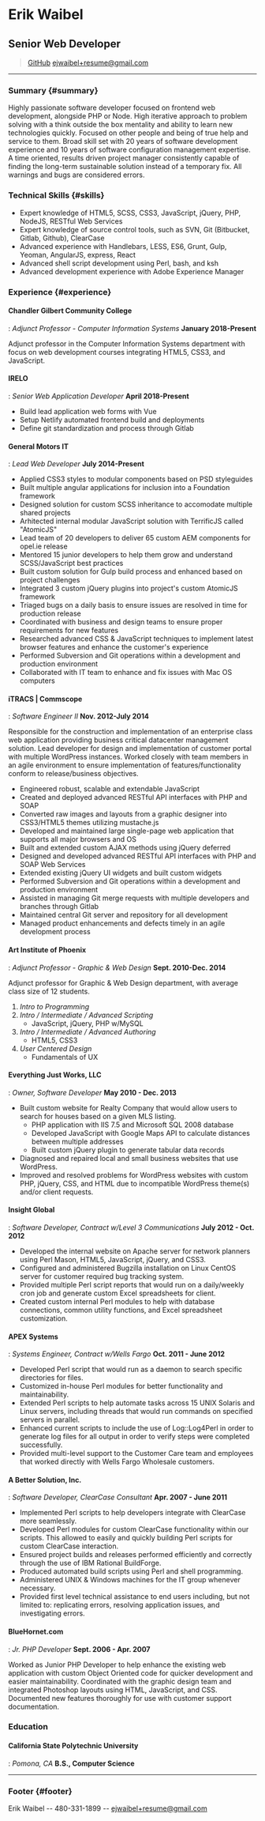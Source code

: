 # Erik Waibel
## Senior Web Developer

> [GitHub](http://www.github.com/ejwaibel)
> [ejwaibel+resume@gmail.com](ejwaibel+resume@gmail.com)

------

### Summary {#summary}

Highly passionate software developer focused on frontend web development, alongside PHP or Node. High iterative approach to problem solving with a think outside the box mentality and ability to learn new technologies quickly. Focused on other people and being of true help and service to them. Broad skill set with 20 years of software development experience and 10 years of software configuration management expertise. A time oriented, results driven project manager consistently capable of finding the long-term sustainable solution instead of a temporary fix. All warnings and bugs are considered errors.

### Technical Skills {#skills}

* Expert knowledge of HTML5, SCSS, CSS3, JavaScript, jQuery, PHP, NodeJS, RESTful Web Services
* Expert knowledge of source control tools, such as SVN, Git (Bitbucket, Gitlab, Github), ClearCase
* Advanced experience with Handlebars, LESS, ES6, Grunt, Gulp, Yeoman, AngularJS, express, React
* Advanced shell script development using Perl, bash, and ksh
* Advanced development experience with Adobe Experience Manager

### Experience {#experience}

#### Chandler Gilbert Community College
: *Adjunct Professor - Computer Information Systems*
  __January 2018-Present__

Adjunct professor in the Computer Information Systems department with focus on web development courses integrating HTML5, CSS3, and JavaScript.

#### IRELO
: *Senior Web Application Developer*
  __April 2018-Present__

* Build lead application web forms with Vue
* Setup Netlify automated frontend build and deployments
* Define git standardization and process through Gitlab

#### General Motors IT
: *Lead Web Developer*
  __July 2014-Present__

* Applied CSS3 styles to modular components based on PSD styleguides
* Built multiple angular applications for inclusion into a Foundation framework
* Designed solution for custom SCSS inheritance to accomodate multiple shared projects
* Arhitected internal modular JavaScript solution with TerrificJS called "AtomicJS"
* Lead team of 20 developers to deliver 65 custom AEM components for opel.ie release
* Mentored 15 junior developers to help them grow and understand SCSS/JavaScript best practices
* Built custom solution for Gulp build process and enhanced based on project challenges
* Integrated 3 custom jQuery plugins into project's custom AtomicJS framework
* Triaged bugs on a daily basis to ensure issues are resolved in time for production release
* Coordinated with business and design teams to ensure proper requirements for new features
* Researched advanced CSS & JavaScript techniques to implement latest browser features and enhance the customer's experience
* Performed Subversion and Git operations within a development and production environment
* Collaborated with IT team to enhance and fix issues with Mac OS computers

#### iTRACS | Commscope
: *Software Engineer II*
  __Nov. 2012-July 2014__

Responsible for the construction and implementation of an enterprise class web application providing business critical datacenter management solution. Lead developer for design and implementation of customer portal with multiple WordPress instances. Worked closely with team members in an agile environment to ensure implementation of features/functionality conform to release/business objectives.

* Engineered robust, scalable and extendable JavaScript
* Created and deployed advanced RESTful API interfaces with PHP and SOAP
* Converted raw images and layouts from a graphic designer into CSS3/HTML5 themes utilizing mustache.js
* Developed and maintained large single-page web application that supports all major browsers and OS
* Built and extended custom AJAX methods using jQuery deferred
* Designed and developed advanced RESTful API interfaces with PHP and SOAP Web Services
* Extended existing jQuery UI widgets and built custom widgets
* Performed Subversion and Git operations within a development and production environment
* Assisted in managing Git merge requests with multiple developers and branches through Gitlab
* Maintained central Git server and repository for all development
* Managed product enhancements and defects timely in an agile development process

#### Art Institute of Phoenix
: *Adjunct Professor - Graphic & Web Design*
  __Sept. 2010-Dec. 2014__

Adjunct professor for Graphic & Web Design department, with average class size of 12 students.

1. *Intro to Programming*
2. *Intro / Intermediate / Advanced Scripting*
   * JavaScript, jQuery, PHP w/MySQL
3. *Intro / Intermediate / Advanced Authoring*
   * HTML5, CSS3
4. *User Centered Design*
   * Fundamentals of UX

#### Everything Just Works, LLC
: *Owner, Software Developer*
  __May 2010 - Dec. 2013__

* Built custom website for Realty Company that would allow users to search for houses based on a given MLS listing.
  * PHP application with IIS 7.5 and Microsoft SQL 2008 database
  * Developed JavaScript with Google Maps API to calculate distances between multiple addresses
  * Built custom jQuery plugin to generate tabular data records
* Diagnosed and repaired local and small business websites that use WordPress.
* Improved and resolved problems for WordPress websites with custom PHP, jQuery, CSS, and HTML due to incompatible WordPress theme(s) and/or client requests.

#### Insight Global
: *Software Developer, Contract w/Level 3 Communications*
  __July 2012 - Oct. 2012__

* Developed the internal website on Apache server for network planners using Perl Mason, HTML5, JavaScript, jQuery, and CSS3.
* Configured and administered Bugzilla installation on Linux CentOS server for customer required bug tracking system.
* Provided multiple Perl script reports that would run on a daily/weekly cron job and generate custom Excel spreadsheets for client.
* Created custom internal Perl modules to help with database connections, common utility functions, and Excel spreadsheet customization.

#### APEX Systems
: *Systems Engineer, Contract w/Wells Fargo*
  __Oct. 2011 - June 2012__

* Developed Perl script that would run as a daemon to search specific directories for files.
* Customized in-house Perl modules for better functionality and maintainability.
* Extended Perl scripts to help automate tasks across 15 UNIX Solaris and Linux servers, including threads that would run commands on specified servers in parallel.
* Enhanced current scripts to include the use of Log::Log4Perl in order to generate log files for all output in order to verify steps were completed successfully.
* Provided multi-level support to the Customer Care team and employees that worked directly with Wells Fargo Wholesale customers.

#### A Better Solution, Inc.
: *Software Developer, ClearCase Consultant*
  __Apr. 2007 - June 2011__

* Implemented Perl scripts to help developers integrate with ClearCase more seamlessly.
* Developed Perl modules for custom ClearCase functionality within our scripts. This allowed to easily and quickly building Perl scripts for custom ClearCase interaction.
* Ensured project builds and releases performed efficiently and correctly through the use of IBM Rational BuildForge.
* Produced automated build scripts using Perl and shell programming.
* Administered UNIX & Windows machines for the IT group whenever necessary.
* Provided first level technical assistance to end users including, but not limited to: replicating errors, resolving application issues, and investigating errors.

#### BlueHornet.com
: *Jr. PHP Developer*
  __Sept. 2006 - Apr. 2007__

Worked as Junior PHP Developer to help enhance the existing web application with custom Object Oriented code for quicker development and easier maintainability. Coordinated with the graphic design team and integrated Photoshop layouts using HTML, JavaScript, and CSS. Documented new features thoroughly for use with customer support documentation.

### Education

#### California State Polytechnic University
: *Pomona, CA*
  __B.S., Computer Science__

-----

### Footer {#footer}

Erik Waibel -- 480-331-1899 -- [ejwaibel+resume@gmail.com](ejwaibel+resume@gmail.com)
